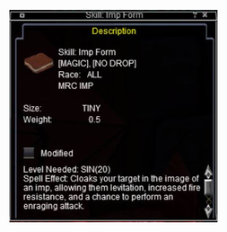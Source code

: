 <!-- TITLE: Imp Form -->
<!-- SUBTITLE: Transform yourself into the visage of a diabolical imp, gaining increased abilities -->

![Imp Form](/uploads/imp-form.jpg "Imp Form")